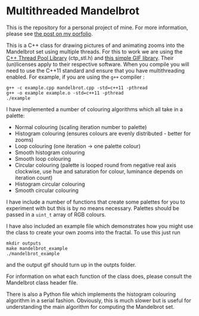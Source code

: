 # Multithreaded Mandelbrot

This is the repository for a personal project of mine. For more information, please see [the post on my porfolio](https://tomchaplin.github.io/portfolio/Exploring-the-Mandelbrot-Set/).

This is a C++ class for drawing pictures of and animating zooms into the Mandelbrot set using multiple threads. For this to work we are using the [C++ Thread Pool Library](https://github.com/vit-vit/CTPL) (ctp_stl.h) and [this simple GIF library](https://github.com/ginsweater/gif-h). Their (un)licenses apply to their respective software. When you compile you will need to use the C++11 standard and ensure that you have multithreading enabled. For example, if you are using the <code>g++</code> compiler :

```
g++ -c example.cpp mandelbrot.cpp -std=c++11 -pthread
g++ -o example example.o -std=c++11 -pthread
./example
```

I have implemented a number of colouring algorithms which all take in a palette:
* Normal colouring (scaling iteration number to palette)
* Histogram colouring (ensures colours are evenly distributed - better for zooms)
* Loop colouring (one iteration -> one palette colour)
* Smooth histogram colouring
* Smooth loop colouring
* Circular colouring (palette is looped round from negative real axis clockwise, use hue and saturation for colour, luminance depends on iteration count)
* Histogram circular colouring
* Smooth circular colouring

I have include a number of functions that create some palettes for you to experiment with but this is by no means necessary. Palettes should be passed in a `uint_t` array of RGB colours.

I have also included an example file which demonstrates how you might use the class to create your own zooms into the fractal. To use this just run 

```
mkdir outputs
make mandelbrot_example
./mandelbrot_example
```

and the output gif should turn up in the outpts folder.

For information on what each function of the class does, please consult the Mandelbrot class header file.

There is also a Python file which implements the histogram colouring algorithm in a serial fashion. Obviously, this is much slower but is useful for understanding the main algorithm for computing the Mandelbrot set.

